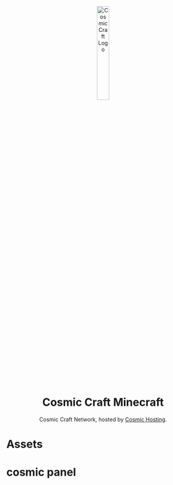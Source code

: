 <p align="center">
<img src="https://github.com/Cosmic-Craft/Assets/raw/branch/General/Images/CosmicCraft-Logo.png" alt="Cosmic Craft Logo" width="25%"/>
</p>

<h1 align="center">Cosmic Craft Minecraft</h1>
<p align="center">Cosmic Craft Network, hosted by <a href="https://github.com/Cosmic-Craft/CosmicHosting">Cosmic Hosting</a>.</p>
    <!-- <img src="https://img.shields.io/github/languages/code-size/Jexactyl/Jexactyl" alt="GitHub code size in bytes"/>
    <img src="https://img.shields.io/endpoint?url=https://ghloc.vercel.app/api/Jexactyl/Jexactyl/badge?$&label=lines%20of%20code&color=blue" alt="GitHub lines of code"/> --->
</div>

# Assets

# cosmic panel
